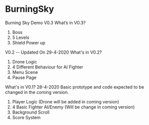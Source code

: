 # BurningSky
Burning Sky Demo
V0.3
What’s in V0.3?
1. Boss 
2. 5 Levels
3. Shield Power up



V0.2 -- Updated On 29-4-2020 
What's in V0.2?
1. Drone Logic
2. 4 Different Behaviour for AI Fighter 
3. Menu Scene
4. Pause Page


What's in V0.1? 28-4-2020
Basic prototype and code expected to be changed in the coming version.
1. Player Logic  (Drone will be added in coming version)
2. 4 Basic Fighter AI/Enemy (Will be change in coming version)
3. Background Scroll
4. Score System





